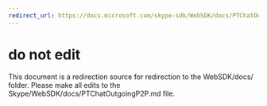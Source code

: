 ```yaml
---
redirect_url: https://docs.microsoft.com/skype-sdk/WebSDK/docs/PTChatOutgoingP2P
---
```

# do not edit
This document is a redirection source for redirection to the WebSDK/docs/ folder. Please make all edits to the Skype/WebSDK/docs/PTChatOutgoingP2P.md file.

